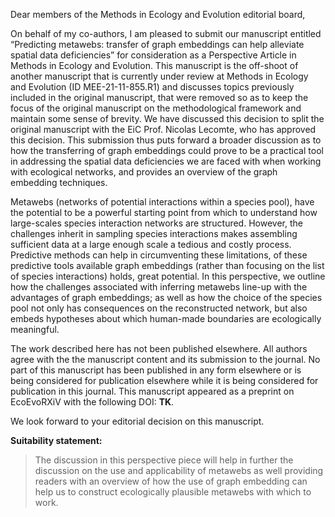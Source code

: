 Dear members of the Methods in Ecology and Evolution editorial board,

On behalf of my co-authors, I am pleased to submit our manuscript entitled
“Predicting metawebs: transfer of graph embeddings can help alleviate spatial
data deficiencies” for consideration as a Perspective Article in Methods in
Ecology and Evolution. This manuscript is the off-shoot of another manuscript
that is currently under review at Methods in Ecology and Evolution (ID
MEE-21-11-855.R1) and discusses topics previously included in the original
manuscript, that were removed so as to keep the focus of the original manuscript
on the methodological framework and maintain some sense of brevity. We have
discussed this decision to split the original manuscript with the EiC Prof.
Nicolas Lecomte, who has approved this decision. This submission thus puts
forward a broader discussion as to how the transferring of graph embeddings
could prove to be a practical tool in addressing the spatial data deficiencies
we are faced with when working with ecological networks, and provides an
overview of the graph embedding techniques.

Metawebs (networks of potential interactions within a species pool), have the
potential to be a powerful starting point from which to understand how
large-scales species interaction networks are structured. However, the
challenges inherit in sampling species interactions makes assembling sufficient
data at a large enough scale a tedious and costly process. Predictive methods
can help in circumventing these limitations, of these predictive tools available
graph embeddings (rather than focusing on the list of species interactions)
holds, great potential. In this perspective, we outline how the challenges
associated with inferring metawebs line-up with the advantages of graph
embeddings; as well as how the choice of the species pool not only has
consequences on the reconstructed network, but also embeds hypotheses about
which human-made boundaries are ecologically meaningful.

The work described here has not been published elsewhere. All authors agree with
the the manuscript content and its submission to the journal. No part of this
manuscript has been published in any form elsewhere or is being considered for
publication elsewhere while it is being considered for publication in this
journal. This manuscript appeared as a preprint on EcoEvoRXiV with the following
DOI: **TK**.

We look forward to your editorial decision on this manuscript.

**Suitability statement:**

> The discussion in this perspective piece will help in further the discussion
> on the use and applicability of metawebs as well providing readers with an
> overview of how the use of graph embedding can help us to construct
> ecologically plausible metawebs with which to work.